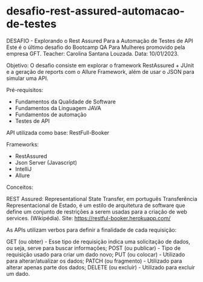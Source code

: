 # desafio-rest-assured-automacao-de-testes
DESAFIO -  Explorando o Rest Assured Para a Automação de Testes de API
Este é o último desafio do Bootcamp QA Para Mulheres promovido pela empresa GFT.
Teacher:  Carolina Santana Louzada.
Data: 10/01/2023.

Objetivo:
O desafio consiste em explorar o framework RestAssured + JUnit e a geração de reports 
com o Allure Framework, além de usar o JSON para simular uma API.

Pré-requisitos:
- Fundamentos da Qualidade de Software
- Fundamentos da Linguagem JAVA
- Fundamentos de automação
- Testes de API

API utilizada como base: RestFull-Booker  

Frameworks:
- RestAssured
- Json Server (Javascript)
- IntelliJ
- Allure

Conceitos:

REST Assured:
Representational State Transfer, em português Transferência Representacional de Estado, é um estilo de arquitetura de software que define um conjunto de restrições a serem usadas para a criação de web services. (Wikipédia).
Site: https://restful-booker.herokuapp.com/

As APIs utilizam verbos para definir a finalidade de cada requisição:

GET (ou obter) - Esse tipo de requisição indica uma solicitação de dados, ou seja, serve para buscar informações;
POST (ou publicar) - Tipo de requisição usado para criar um dado novo;
PUT (ou colocar) - Utilizado para alterar/atualizar os dados;
PATCH (ou fragmento) - Utilizado para alterar apenas parte dos dados;
DELETE (ou excluir) - Utilizado para excluir um dado.


